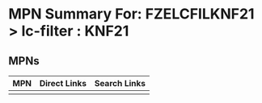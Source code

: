 



# MPN Summary For: FZELCFILKNF21 > lc-filter : KNF21

## MPNs
  

|MPN|Direct Links|Search Links|
| :--- | :--- | :--- |
||||
